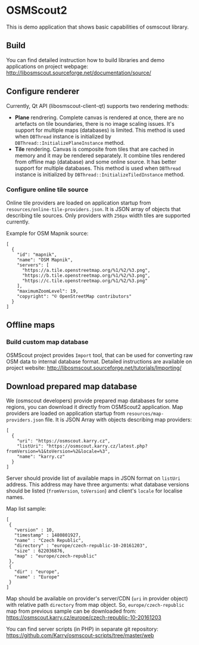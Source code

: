
# OSMScout2 

This is demo application that shows basic capabilities of osmscout library.

## Build

You can find detailed instruction how to build libraries and demo applications
on project webpage:
http://libosmscout.sourceforge.net/documentation/source/

## Configure renderer

Currently, Qt API (libosmscout-client-qt) supports two rendering methods: 

 * **Plane** rendrering. Complete canvas is rendered at once, there are no artefacts
  on tile boundaries, there is no image scaling issues. It's support for multiple 
  maps (databases) is limited. This method is used when `DBThread` instance is 
  initialized by `DBThread::InitializePlaneInstance` method.
 * **Tile** rendering. Canvas is composite from tiles that are cached in memory
  and it may be rendered separately. It combine tiles rendered from offline 
  map (database) and some online source. It has better support for multiple databases.
  This method is used when `DBThread` instance is initialized 
  by `DBThread::InitializeTiledInstance` method.

### Configure online tile source

Online tile providers are loaded on application startup 
from `resources/online-tile-providers.json`. It is JSON array of objects that
describing tile sources. Only providers with `256px` width tiles 
are supported currently.

Example for OSM Mapnik source:
```
[
  {
    "id": "mapnik",
    "name": "OSM Mapnik",
    "servers": [
      "https://a.tile.openstreetmap.org/%1/%2/%3.png",
      "https://b.tile.openstreetmap.org/%1/%2/%3.png",
      "https://c.tile.openstreetmap.org/%1/%2/%3.png"
    ],
    "maximumZoomLevel": 19, 
    "copyright": "© OpenStreetMap contributors"
  }
]
```

## Offline maps

### Build custom map database

OSMScout project provides `Import` tool, that can be used for converting raw OSM
data to internal database format. Detailed instructions are available on project
website: http://libosmscout.sourceforge.net/tutorials/Importing/

## Download prepared map database

We (osmscout developers) provide prepared map databases for some regions, 
you can download it directly from OSMScout2 application. Map providers are loaded
on application startup from `resources/map-providers.json` file. 
It is JSON Array with objects describing map providers:

```
[
  {
    "uri": "https://osmscout.karry.cz",
    "listUri": "https://osmscout.karry.cz/latest.php?fromVersion=%1&toVersion=%2&locale=%3",
    "name": "karry.cz"
  }
]
```

Server should provide list of available maps in JSON format on `listUri` address.
This address may have three arguments: what database versions should be listed 
(`fromVersion`, `toVersion`) and client's `locale` for localise names.

Map list sample:
```
[
 {
   "version" : 10,
   "timestamp" : 1480801927,
   "name" : "Czech Republic",
   "directory" : "europe/czech-republic-10-20161203",
   "size" : 622036876,
   "map" : "europe/czech-republic"
 },
 {
   "dir" : "europe",
   "name" : "Europe"
 }
]
```
Map should be available on provider's server/CDN (`uri` in provider object) 
with relative path `directory` from map object. 
So, `europe/czech-republic` map from previous sample can be downloaded from: 
https://osmscout.karry.cz/europe/czech-republic-10-20161203

You can find server scripts (in PHP) in separate git repository: 
https://github.com/Karry/osmscout-scripts/tree/master/web

